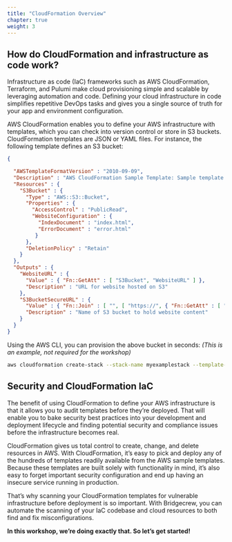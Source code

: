 ```yaml
---
title: "CloudFormation Overview"
chapter: true
weight: 3
---
```


## How do CloudFormation and infrastructure as code work?

Infrastructure as code (IaC) frameworks such as AWS CloudFormation, Terraform, and Pulumi make cloud provisioning simple and scalable by leveraging automation and code. Defining your cloud infrastructure in code simplifies repetitive DevOps tasks and gives you a single source of truth for your app and environment configuration.

AWS CloudFormation enables you to define your AWS infrastructure with templates, which you can check into version control or store in S3 buckets. CloudFormation templates are JSON or YAML files. For instance, the following template defines an S3 bucket:

```json
{

  "AWSTemplateFormatVersion" : "2010-09-09",
  "Description" : "AWS CloudFormation Sample Template: Sample template showing how to create a publicly accessible S3 bucket.",
  "Resources" : {
    "S3Bucket" : {
      "Type" : "AWS::S3::Bucket",
      "Properties" : {
        "AccessControl" : "PublicRead",
        "WebsiteConfiguration" : {
          "IndexDocument" : "index.html",
          "ErrorDocument" : "error.html"
         }
      },
      "DeletionPolicy" : "Retain"
    }
  },
  "Outputs" : {
    "WebsiteURL" : {
      "Value" : { "Fn::GetAtt" : [ "S3Bucket", "WebsiteURL" ] },
      "Description" : "URL for website hosted on S3"
    },
    "S3BucketSecureURL" : {
      "Value" : { "Fn::Join" : [ "", [ "https://", { "Fn::GetAtt" : [ "S3Bucket", "DomainName" ] } ] ] },
      "Description" : "Name of S3 bucket to hold website content"
    }
  }
}
```

Using the AWS CLI, you can provision the above bucket in seconds:
*(This is an example, not required for the workshop)*

```bash
aws cloudformation create-stack --stack-name myexamplestack --template-body file:///home/example/mytemplate.json
```

## Security and CloudFormation IaC
The benefit of using CloudFormation to define your AWS infrastructure is that it allows you to audit templates before they’re deployed. That will enable you to bake security best practices into your development and deployment lifecycle and finding potential security and compliance issues before the infrastructure becomes real.

CloudFormation gives us total control to create, change, and delete resources in AWS. With CloudFormation, it’s easy to pick and deploy any of the hundreds of templates readily available from the AWS sample templates. Because these templates are built solely with functionality in mind, it’s also easy to forget important security configuration and end up having an insecure service running in production.

That’s why scanning your CloudFormation templates for vulnerable infrastructure before deployment is so important. With Bridgecrew, you can automate the scanning of your IaC codebase and cloud resources to both find and fix misconfigurations. 

**In this workshop, we’re doing exactly that. So let’s get started!**
